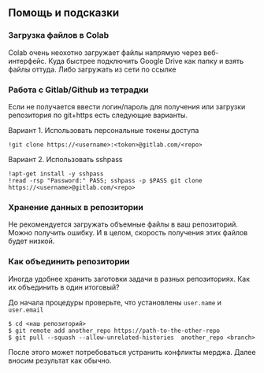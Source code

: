 ## Помощь и подсказки

### Загрузка файлов в Colab

Colab очень неохотно загружает файлы напрямую через веб-интерфейс. Куда быстрее подключить Google Drive как папку и взять файлы оттуда. Либо загружать из сети по ссылке

### Работа с Gitlab/Github из тетрадки

Если не получается ввести логин/пароль для получения или загрузки репозитория по git+https есть следующие варианты.

Вариант 1. Использовать персональные токены доступа
```
!git clone https://<username>:<token>@gitlab.com/<repo>

```

Вариант 2. Использовать sshpass
```
!apt-get install -y sshpass
!read -rsp "Password:" PASS; sshpass -p $PASS git clone https://<username>@gitlab.com/<repo>
```

### Хранение данных в репозитории

Не рекомендуется загружать объемные файлы в ваш репозиторий. Можно получить ошибку. И в целом, скорость получения этих файлов будет низкой.


### Как объединить репозитории

Иногда удобнее хранить заготовки задачи в разных репозиториях. Как их объединить в один итоговый?

До начала процедуры проверьте, что установлены ``user.name`` и ``user.email``

```
$ cd <наш репозиторий>
$ git remote add another_repo https://path-to-the-other-repo
$ git pull --squash --allow-unrelated-histories  another_repo <branch>
```

После этого может потребоваться устранить конфликты мерджа. Далее вносим результат как обычно.
